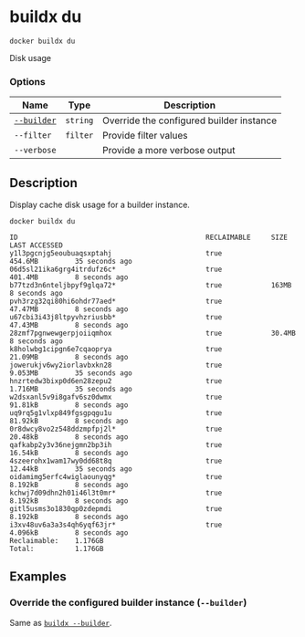 # buildx du

```
docker buildx du
```

<!---MARKER_GEN_START-->
Disk usage

### Options

| Name | Type | Description |
| --- | --- | --- |
| [`--builder`](#builder) | `string` | Override the configured builder instance |
| `--filter` | `filter` | Provide filter values |
| `--verbose` |  | Provide a more verbose output |


<!---MARKER_GEN_END-->

## Description

Display cache disk usage for a builder instance.

```shell
docker buildx du
```
```text
ID                                              RECLAIMABLE     SIZE            LAST ACCESSED
y1l3pgcnjg5eoubuaqsxptahj                       true            454.6MB         35 seconds ago
06d5sl21ika6grg4itrdufz6c*                      true            401.4MB         8 seconds ago
b77tzd3n6nteljbpyf9glqa72*                      true            163MB           8 seconds ago
pvh3rzg32qi80hi6ohdr77aed*                      true            47.47MB         8 seconds ago
u67cbi3i43j8ltpyvhzriusbb*                      true            47.43MB         8 seconds ago
28zmf7pgnwewgerpjoiiqmhox                       true            30.4MB          8 seconds ago
k8holwbg1cipgn6e7cqaoprya                       true            21.09MB         8 seconds ago
jowerukjv6wy2iorlavbxkn28                       true            9.053MB         35 seconds ago
hnzrtedw3bixp0d6en28zepu2                       true            1.716MB         35 seconds ago
w2dsxanl5v9i8gafv6sz0dwmx                       true            91.81kB         8 seconds ago
uq9rq5g1vlxp849fgsgpqgu1u                       true            81.92kB         8 seconds ago
0r8dwcy8vo2z548ddzmpfpj2l*                      true            20.48kB         8 seconds ago
qafkabp2y3v36nejgmn2bp3ih                       true            16.54kB         8 seconds ago
4szeerohx1wam17wy0dd68t8q                       true            12.44kB         35 seconds ago
oidamimg5erfc4wiglaounyqg*                      true            8.192kB         8 seconds ago
kchwj7d09dhn2h01i46l3t0mr*                      true            8.192kB         8 seconds ago
gitl5usms3o1830qp0zdepmdi                       true            8.192kB         8 seconds ago
i3xv48uv6a3a3s4qh6yqf63jr*                      true            4.096kB         8 seconds ago
Reclaimable:    1.176GB
Total:          1.176GB
```

## Examples

### <a name="builder"></a> Override the configured builder instance (`--builder`)

Same as [`buildx --builder`](buildx.md#builder).
